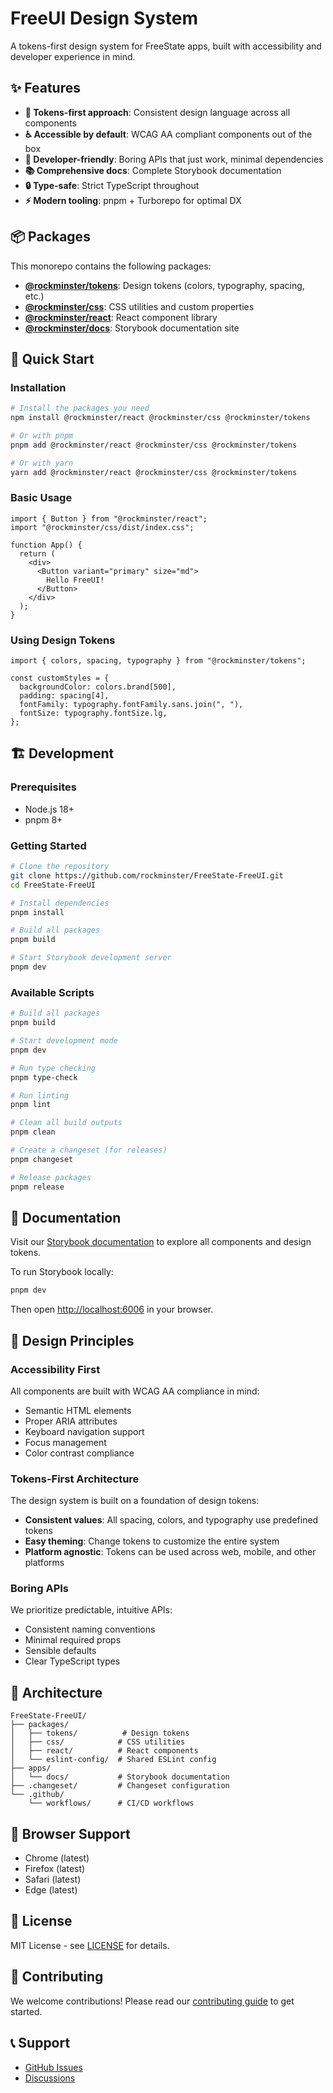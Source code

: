 # FreeUI Design System

A tokens-first design system for FreeState apps, built with accessibility and developer experience in mind.

## ✨ Features

- **🎨 Tokens-first approach**: Consistent design language across all components
- **♿ Accessible by default**: WCAG AA compliant components out of the box
- **🔧 Developer-friendly**: Boring APIs that just work, minimal dependencies
- **📚 Comprehensive docs**: Complete Storybook documentation
- **🔒 Type-safe**: Strict TypeScript throughout
- **⚡ Modern tooling**: pnpm + Turborepo for optimal DX

## 📦 Packages

This monorepo contains the following packages:

- **[@rockminster/tokens](./packages/tokens)**: Design tokens (colors, typography, spacing, etc.)
- **[@rockminster/css](./packages/css)**: CSS utilities and custom properties
- **[@rockminster/react](./packages/react)**: React component library
- **[@rockminster/docs](./apps/docs)**: Storybook documentation site

## 🚀 Quick Start

### Installation

```bash
# Install the packages you need
npm install @rockminster/react @rockminster/css @rockminster/tokens

# Or with pnpm
pnpm add @rockminster/react @rockminster/css @rockminster/tokens

# Or with yarn
yarn add @rockminster/react @rockminster/css @rockminster/tokens
```

### Basic Usage

```tsx
import { Button } from "@rockminster/react";
import "@rockminster/css/dist/index.css";

function App() {
  return (
    <div>
      <Button variant="primary" size="md">
        Hello FreeUI!
      </Button>
    </div>
  );
}
```

### Using Design Tokens

```tsx
import { colors, spacing, typography } from "@rockminster/tokens";

const customStyles = {
  backgroundColor: colors.brand[500],
  padding: spacing[4],
  fontFamily: typography.fontFamily.sans.join(", "),
  fontSize: typography.fontSize.lg,
};
```

## 🏗️ Development

### Prerequisites

- Node.js 18+
- pnpm 8+

### Getting Started

```bash
# Clone the repository
git clone https://github.com/rockminster/FreeState-FreeUI.git
cd FreeState-FreeUI

# Install dependencies
pnpm install

# Build all packages
pnpm build

# Start Storybook development server
pnpm dev
```

### Available Scripts

```bash
# Build all packages
pnpm build

# Start development mode
pnpm dev

# Run type checking
pnpm type-check

# Run linting
pnpm lint

# Clean all build outputs
pnpm clean

# Create a changeset (for releases)
pnpm changeset

# Release packages
pnpm release
```

## 📖 Documentation

Visit our [Storybook documentation](https://rockminster.github.io/FreeState-FreeUI/) to explore all components and design tokens.

To run Storybook locally:

```bash
pnpm dev
```

Then open [http://localhost:6006](http://localhost:6006) in your browser.

## 🎯 Design Principles

### Accessibility First

All components are built with WCAG AA compliance in mind:

- Semantic HTML elements
- Proper ARIA attributes
- Keyboard navigation support
- Focus management
- Color contrast compliance

### Tokens-First Architecture

The design system is built on a foundation of design tokens:

- **Consistent values**: All spacing, colors, and typography use predefined tokens
- **Easy theming**: Change tokens to customize the entire system
- **Platform agnostic**: Tokens can be used across web, mobile, and other platforms

### Boring APIs

We prioritize predictable, intuitive APIs:

- Consistent naming conventions
- Minimal required props
- Sensible defaults
- Clear TypeScript types

## 🔧 Architecture

```
FreeState-FreeUI/
├── packages/
│   ├── tokens/          # Design tokens
│   ├── css/            # CSS utilities
│   ├── react/          # React components
│   └── eslint-config/  # Shared ESLint config
├── apps/
│   └── docs/           # Storybook documentation
├── .changeset/         # Changeset configuration
└── .github/
    └── workflows/      # CI/CD workflows
```

## 🚦 Browser Support

- Chrome (latest)
- Firefox (latest)
- Safari (latest)
- Edge (latest)

## 📄 License

MIT License - see [LICENSE](./LICENSE) for details.

## 🤝 Contributing

We welcome contributions! Please read our [contributing guide](./CONTRIBUTING.md) to get started.

## 📞 Support

- [GitHub Issues](https://github.com/rockminster/FreeState-FreeUI/issues)
- [Discussions](https://github.com/rockminster/FreeState-FreeUI/discussions)
